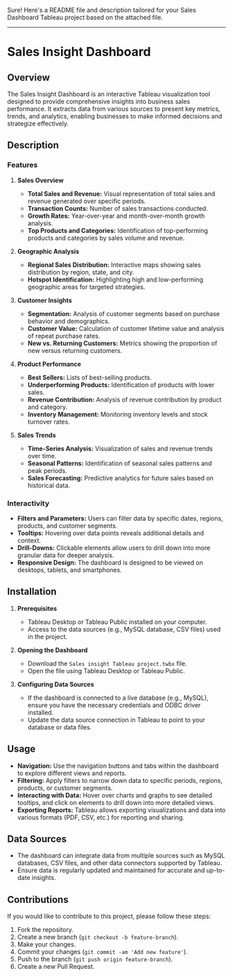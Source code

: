 Sure! Here's a README file and description tailored for your Sales Dashboard Tableau project based on the attached file.

---

# Sales Insight Dashboard

## Overview

The Sales Insight Dashboard is an interactive Tableau visualization tool designed to provide comprehensive insights into business sales performance. It extracts data from various sources to present key metrics, trends, and analytics, enabling businesses to make informed decisions and strategize effectively.

## Description

### Features

1. **Sales Overview**
   - **Total Sales and Revenue:** Visual representation of total sales and revenue generated over specific periods.
   - **Transaction Counts:** Number of sales transactions conducted.
   - **Growth Rates:** Year-over-year and month-over-month growth analysis.
   - **Top Products and Categories:** Identification of top-performing products and categories by sales volume and revenue.

2. **Geographic Analysis**
   - **Regional Sales Distribution:** Interactive maps showing sales distribution by region, state, and city.
   - **Hotspot Identification:** Highlighting high and low-performing geographic areas for targeted strategies.

3. **Customer Insights**
   - **Segmentation:** Analysis of customer segments based on purchase behavior and demographics.
   - **Customer Value:** Calculation of customer lifetime value and analysis of repeat purchase rates.
   - **New vs. Returning Customers:** Metrics showing the proportion of new versus returning customers.

4. **Product Performance**
   - **Best Sellers:** Lists of best-selling products.
   - **Underperforming Products:** Identification of products with lower sales.
   - **Revenue Contribution:** Analysis of revenue contribution by product and category.
   - **Inventory Management:** Monitoring inventory levels and stock turnover rates.

5. **Sales Trends**
   - **Time-Series Analysis:** Visualization of sales and revenue trends over time.
   - **Seasonal Patterns:** Identification of seasonal sales patterns and peak periods.
   - **Sales Forecasting:** Predictive analytics for future sales based on historical data.

### Interactivity

- **Filters and Parameters:** Users can filter data by specific dates, regions, products, and customer segments.
- **Tooltips:** Hovering over data points reveals additional details and context.
- **Drill-Downs:** Clickable elements allow users to drill down into more granular data for deeper analysis.
- **Responsive Design:** The dashboard is designed to be viewed on desktops, tablets, and smartphones.

## Installation

1. **Prerequisites**
   - Tableau Desktop or Tableau Public installed on your computer.
   - Access to the data sources (e.g., MySQL database, CSV files) used in the project.

2. **Opening the Dashboard**
   - Download the `Sales insight Tableau project.twbx` file.
   - Open the file using Tableau Desktop or Tableau Public.

3. **Configuring Data Sources**
   - If the dashboard is connected to a live database (e.g., MySQL), ensure you have the necessary credentials and ODBC driver installed.
   - Update the data source connection in Tableau to point to your database or data files.

## Usage

- **Navigation:** Use the navigation buttons and tabs within the dashboard to explore different views and reports.
- **Filtering:** Apply filters to narrow down data to specific periods, regions, products, or customer segments.
- **Interacting with Data:** Hover over charts and graphs to see detailed tooltips, and click on elements to drill down into more detailed views.
- **Exporting Reports:** Tableau allows exporting visualizations and data into various formats (PDF, CSV, etc.) for reporting and sharing.

## Data Sources

- The dashboard can integrate data from multiple sources such as MySQL databases, CSV files, and other data connectors supported by Tableau.
- Ensure data is regularly updated and maintained for accurate and up-to-date insights.

## Contributions

If you would like to contribute to this project, please follow these steps:

1. Fork the repository.
2. Create a new branch (`git checkout -b feature-branch`).
3. Make your changes.
4. Commit your changes (`git commit -am 'Add new feature'`).
5. Push to the branch (`git push origin feature-branch`).
6. Create a new Pull Request.

